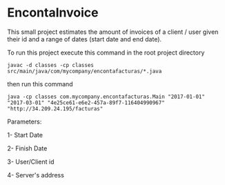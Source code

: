# EncontaInvoice

This small project estimates the amount of invoices of a client / user given their id and a range of dates (start date and end date).

To run this project execute this command in the root project directory
```
javac -d classes -cp classes  src/main/java/com/mycompany/encontafacturas/*.java
```

then run this command
```
java -cp classes com.mycompany.encontafacturas.Main "2017-01-01" "2017-03-01" "4e25ce61-e6e2-457a-89f7-116404990967" "http://34.209.24.195/facturas"
```

Parameters:

1- Start Date

2- Finish Date

3- User/Client id

4- Server's address

